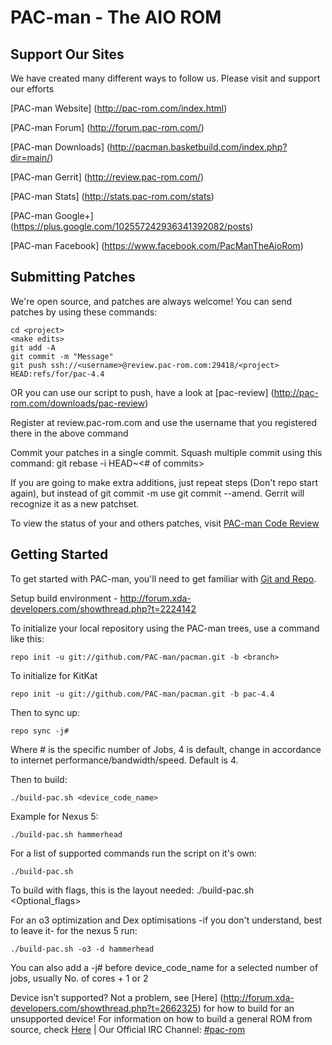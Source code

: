 PAC-man - The AIO ROM
=====================

Support Our Sites
------------------------
We have created many different ways to follow us. Please visit and support our efforts

[PAC-man Website] (http://pac-rom.com/index.html)

[PAC-man Forum] (http://forum.pac-rom.com/)

[PAC-man Downloads] (http://pacman.basketbuild.com/index.php?dir=main/)

[PAC-man Gerrit] (http://review.pac-rom.com/)

[PAC-man Stats] (http://stats.pac-rom.com/stats)

[PAC-man Google+] (https://plus.google.com/102557242936341392082/posts)

[PAC-man Facebook] (https://www.facebook.com/PacManTheAioRom)


Submitting Patches
------------------
We're open source, and patches are always welcome!
You can send patches by using these commands:

    cd <project>
    <make edits>
    git add -A
    git commit -m "Message"
    git push ssh://<username>@review.pac-rom.com:29418/<project> HEAD:refs/for/pac-4.4


OR you can use our script to push, have a look at [pac-review] (http://pac-rom.com/downloads/pac-review)

Register at review.pac-rom.com and use the username that you registered there in the above command

Commit your patches in a single commit. Squash multiple commit using this command: git rebase -i HEAD~<# of commits>

If you are going to make extra additions, just repeat steps (Don't repo start again), but instead of git commit -m
use git commit --amend. Gerrit will recognize it as a new patchset.

To view the status of your and others patches, visit [PAC-man Code Review](http://review.pac-rom.com/)


Getting Started
---------------

To get started with PAC-man, you'll need to get
familiar with [Git and Repo](http://source.android.com/download/using-repo).

Setup build environment - http://forum.xda-developers.com/showthread.php?t=2224142

To initialize your local repository using the PAC-man trees, use a command like this:

    repo init -u git://github.com/PAC-man/pacman.git -b <branch>

To initialize for KitKat

    repo init -u git://github.com/PAC-man/pacman.git -b pac-4.4

Then to sync up:

    repo sync -j#

Where # is the specific number of Jobs, 4 is default, change in accordance to internet performance/bandwidth/speed. Default is 4.

Then to build:

    ./build-pac.sh <device_code_name>

Example for Nexus 5:

    ./build-pac.sh hammerhead

For a list of supported commands run the script on it's own:

    ./build-pac.sh

To build with flags, this is the layout needed:
    ./build-pac.sh <Optional_flags> <device codename>

For an o3 optimization and Dex optimisations -if you don't understand, best to leave it- for the nexus 5 run:

    ./build-pac.sh -o3 -d hammerhead

You can also add a -j# before device_code_name for a selected number of jobs, usually No. of cores + 1 or 2


Device isn't supported? Not a problem, see [Here] (http://forum.xda-developers.com/showthread.php?t=2662325) for how to build for an unsupported device!
For information on how to build a general ROM from source, check [Here](http://forum.xda-developers.com/showthread.php?t=2649812)
| Our Official IRC Channel: [#pac-rom](http://webchat.freenode.net/?channels=pac-rom)
